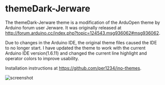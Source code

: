 themeDark-Jerware
==========

The themeDark-Jerware theme is a modification of the ArduOpen theme by Arduino forum user Jerware. It was originally released at http://forum.arduino.cc/index.php?topic=124543.msg936062#msg936062.

Due to changes in the Arduino IDE, the original theme files caused the IDE to no longer start. I have updated the theme to work with the current Arduino IDE version(1.6.11) and changed the current line highlight and operator colors to improve usability.

Installation instructions at https://github.com/per1234/ino-themes.

![screenshot](https://github.com/per1234/ino-themes/raw/themeDark-Jerware/screenshot.jpg)
